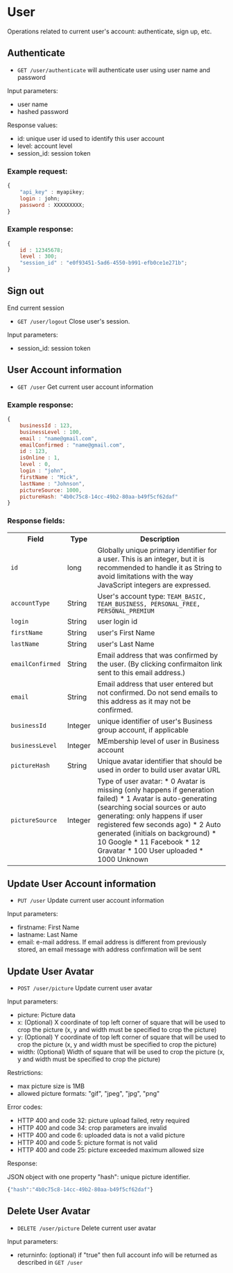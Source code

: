 # User

Operations related to current user's account: authenticate, sign up, etc.

## Authenticate


* `GET /user/authenticate` will authenticate user using user name and password

Input parameters:
* user name
* hashed password

Response values:

* id: unique user id used to identify this user account
* level: account level
* session_id: session token

### Example request:

```js
{
    "api_key" : myapikey;
    login : john;
    password : XXXXXXXXX;
}
```

### Example response:

```js
{
    id : 12345678;
    level : 300;
    "session_id" : "e0f93451-5ad6-4550-b991-efb0ce1e271b";
}
```


## Sign out

End current session

* `GET /user/logout` Close user's session.

Input parameters:
* session_id: session token


## User Account information

* `GET /user`  Get current user account information

### Example response:

```js
{
    businessId : 123,
    businessLevel : 100,
	email : "name@gmail.com",
	emailConfirmed : "name@gmail.com",
	id : 123,
	isOnline : 1,
	level : 0,
	login : "john",
	firstName : "Mick",
	lastName : "Johnson",
	pictureSource: 1000,
	pictureHash: "4b0c75c8-14cc-49b2-80aa-b49f5cf62daf"
}
```

### Response fields:

<table>
    <tr>
        <th>Field</th>
        <th>Type</th>
        <th>Description</th>
    </tr>
    <tr>
        <td><code>id</code></td>
        <td>long</td>
        <td>Globally unique primary identifier for a user. This is an integer, but it is recommended to handle it as String to avoid limitations with the way JavaScript integers are expressed.</td>
    </tr>
    <tr>
        <td><code>accountType</code></td>
        <td>String</td>
        <td>User's account type: <code>TEAM_BASIC, TEAM_BUSINESS, PERSONAL_FREE, PERSONAL_PREMIUM</code></td>
    </tr> 
    <tr>
        <td><code>login</code></td>
        <td>String</td>
        <td>user login id</td>
    </tr>
    <tr>
        <td><code>firstName</code></td>
        <td>String</td>
        <td>user's First Name</td>
    </tr>
    <tr>
        <td><code>lastName</code></td>
        <td>String</td>
        <td>user's Last Name</td>
    </tr>
    <tr>
        <td><code>emailConfirmed</code></td>
        <td>String</td>
        <td>Email address that was confirmed by the user. (By clicking confirmaiton link sent to this email address.)</td>
    </tr>
    <tr>
        <td><code>email</code></td>
        <td>String</td>
        <td>Email address that user entered but not confirmed. Do not send emails to this address as it may not be confirmed.</td>
    </tr>
    <tr>
        <td><code>businessId</code></td>
        <td>Integer</td>
        <td>unique identifier of user's Business group account, if applicable </td>
    </tr>
    <tr>
        <td><code>businessLevel</code></td>
        <td>Integer</td>
        <td>MEmbership level of user in Business account</td>
    </tr>
    <tr>
        <td><code>pictureHash</code></td>
        <td>String</td>
        <td>Unique avatar identifier that should be used in order to build user avatar URL</td>
    </tr>
    <tr>
        <td><code>pictureSource</code></td>
        <td>Integer</td>
        <td>
	    Type of user avatar:
	    * 0 Avatar is missing (only happens if generation failed)
	    * 1 Avatar is auto-generating (searching social sources or auto generating: only happens if user registered few seconds ago)
	    * 2 Auto generated (initials on background)
	    * 10 Google
	    * 11 Facebook
	    * 12 Gravatar
	    * 100 User uploaded
	    * 1000 Unknown
        </td>
    </tr>
</table>





## Update User Account information

* `PUT /user`  Update current user account information

Input parameters:
* firstname: First Name
* lastname: Last Name
* email: e-mail address. If email address is different from previously stored, an email message with address confirmation will be sent


## Update User Avatar

* `POST /user/picture`  Update current user avatar

Input parameters:
* picture: Picture data
* x: (Optional) X coordinate of top left corner of square that will be used to crop the picture (x, y and width must be specified to crop the picture)
* y: (Optional) Y coordinate of top left corner of square that will be used to crop the picture (x, y and width must be specified to crop the picture)
* width: (Optional) Width of square that will be used to crop the picture (x, y and width must be specified to crop the picture)

Restrictions:
* max picture size is 1MB
* allowed picture formats: "gif", "jpeg", "jpg", "png"

Error codes:
* HTTP 400 and code 32: picture upload failed, retry required
* HTTP 400 and code 34: crop parameters are invalid
* HTTP 400 and code 6: uploaded data is not a valid picture
* HTTP 400 and code 5: picture format is not valid
* HTTP 400 and code 25: picture exceeded maximum allowed size

Response:

JSON object with one property "hash": unique picture identifier.

```js
{"hash":"4b0c75c8-14cc-49b2-80aa-b49f5cf62daf"}
```

## Delete User Avatar

* `DELETE /user/picture`  Delete current user avatar

Input parameters:
* returninfo: (optional) if "true" then full account info will be returned as described in `GET /user`
